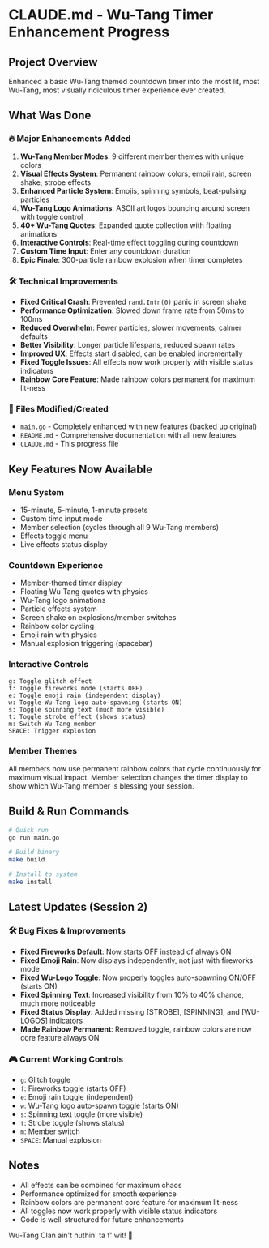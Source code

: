 # CLAUDE.md - Wu-Tang Timer Enhancement Progress

## Project Overview
Enhanced a basic Wu-Tang themed countdown timer into the most lit, most Wu-Tang, most visually ridiculous timer experience ever created.

## What Was Done

### 🔥 Major Enhancements Added
1. **Wu-Tang Member Modes**: 9 different member themes with unique colors
2. **Visual Effects System**: Permanent rainbow colors, emoji rain, screen shake, strobe effects
3. **Enhanced Particle System**: Emojis, spinning symbols, beat-pulsing particles
4. **Wu-Tang Logo Animations**: ASCII art logos bouncing around screen with toggle control
5. **40+ Wu-Tang Quotes**: Expanded quote collection with floating animations
6. **Interactive Controls**: Real-time effect toggling during countdown
7. **Custom Time Input**: Enter any countdown duration
8. **Epic Finale**: 300-particle rainbow explosion when timer completes

### 🛠️ Technical Improvements
- **Fixed Critical Crash**: Prevented `rand.Intn(0)` panic in screen shake
- **Performance Optimization**: Slowed down frame rate from 50ms to 100ms
- **Reduced Overwhelm**: Fewer particles, slower movements, calmer defaults
- **Better Visibility**: Longer particle lifespans, reduced spawn rates
- **Improved UX**: Effects start disabled, can be enabled incrementally
- **Fixed Toggle Issues**: All effects now work properly with visible status indicators
- **Rainbow Core Feature**: Made rainbow colors permanent for maximum lit-ness

### 📁 Files Modified/Created
- `main.go` - Completely enhanced with new features (backed up original)
- `README.md` - Comprehensive documentation with all new features
- `CLAUDE.md` - This progress file

## Key Features Now Available

### Menu System
- 15-minute, 5-minute, 1-minute presets
- Custom time input mode
- Member selection (cycles through all 9 Wu-Tang members)
- Effects toggle menu
- Live effects status display

### Countdown Experience
- Member-themed timer display
- Floating Wu-Tang quotes with physics
- Wu-Tang logo animations
- Particle effects system
- Screen shake on explosions/member switches
- Rainbow color cycling
- Emoji rain with physics
- Manual explosion triggering (spacebar)

### Interactive Controls
```
g: Toggle glitch effect
f: Toggle fireworks mode (starts OFF)
e: Toggle emoji rain (independent display)
w: Toggle Wu-Tang logo auto-spawning (starts ON)
s: Toggle spinning text (much more visible)
t: Toggle strobe effect (shows status)
m: Switch Wu-Tang member
SPACE: Trigger explosion
```

### Member Themes
All members now use permanent rainbow colors that cycle continuously for maximum visual impact. Member selection changes the timer display to show which Wu-Tang member is blessing your session.

## Build & Run Commands
```bash
# Quick run
go run main.go

# Build binary
make build

# Install to system
make install
```

## Latest Updates (Session 2)

### 🛠️ Bug Fixes & Improvements
- **Fixed Fireworks Default**: Now starts OFF instead of always ON
- **Fixed Emoji Rain**: Now displays independently, not just with fireworks mode
- **Fixed Wu-Logo Toggle**: Now properly toggles auto-spawning ON/OFF (starts ON)
- **Fixed Spinning Text**: Increased visibility from 10% to 40% chance, much more noticeable
- **Fixed Status Display**: Added missing [STROBE], [SPINNING], and [WU-LOGOS] indicators
- **Made Rainbow Permanent**: Removed toggle, rainbow colors are now core feature always ON

### 🎮 Current Working Controls
- `g`: Glitch toggle
- `f`: Fireworks toggle (starts OFF)  
- `e`: Emoji rain toggle (independent)
- `w`: Wu-Tang logo auto-spawn toggle (starts ON)
- `s`: Spinning text toggle (more visible)
- `t`: Strobe toggle (shows status)
- `m`: Member switch
- `SPACE`: Manual explosion

## Notes
- All effects can be combined for maximum chaos
- Performance optimized for smooth experience  
- Rainbow colors are permanent core feature for maximum lit-ness
- All toggles now work properly with visible status indicators
- Code is well-structured for future enhancements

Wu-Tang Clan ain't nuthin' ta f' wit! 🐉